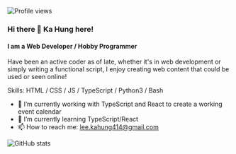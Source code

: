 ![Profile views](https://gpvc.arturio.dev/leekahung)  

### Hi there 👋 Ka Hung here!
#### I am a Web Developer / Hobby Programmer
Have been an active coder as of late, whether it's in web development or simply writing a functional script, I enjoy creating web content that could be used or seen online!

Skills: HTML / CSS / JS / TypeScript / Python3 / Bash

- 🔭 I’m currently working with TypeScript and React to create a working event calendar
- 🌱 I’m currently learning TypeScript/React
- 📫 How to reach me: lee.kahung414@gmail.com

![GitHub stats](https://github-readme-stats.vercel.app/api?username=leekahung&show_icons=true)
